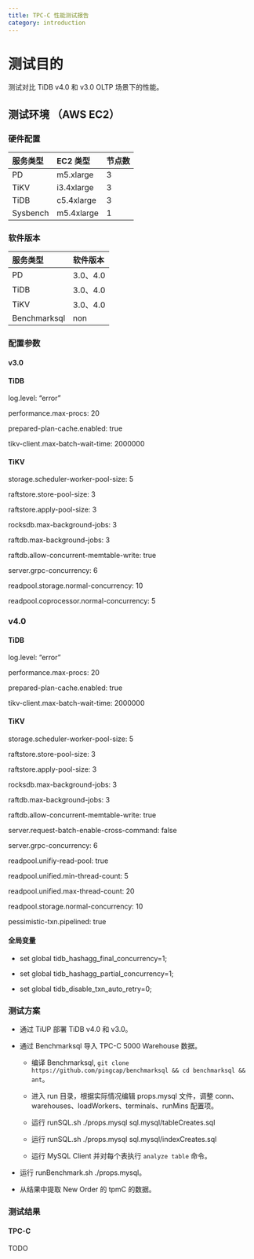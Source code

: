 ```yaml
---
title: TPC-C 性能测试报告
category: introduction
---
```


# 测试目的

测试对比 TiDB v4.0 和 v3.0 OLTP 场景下的性能。

## 测试环境 （AWS EC2）

### 硬件配置

| 服务类型   | EC2 类型   |    节点数  |      
|:----------|:----------|:----------|
| PD        | m5.xlarge |     3     |
| TiKV      | i3.4xlarge|     3     |
| TiDB      | c5.4xlarge|     3     |
| Sysbench  | m5.4xlarge|     1     |

### 软件版本

| 服务类型   | 软件版本        
|:----------|:-----------|
| PD        | 3.0、4.0   |
| TiDB      | 3.0、4.0   |
| TiKV      | 3.0、4.0   |
| Benchmarksql  | non     |

### 配置参数

#### v3.0

#### TiDB

log.level: “error”

performance.max-procs: 20

prepared-plan-cache.enabled: true

tikv-client.max-batch-wait-time: 2000000
    
#### TiKV

storage.scheduler-worker-pool-size: 5

raftstore.store-pool-size: 3

raftstore.apply-pool-size: 3

rocksdb.max-background-jobs: 3

raftdb.max-background-jobs: 3

raftdb.allow-concurrent-memtable-write: true

server.grpc-concurrency: 6

readpool.storage.normal-concurrency: 10

readpool.coprocessor.normal-concurrency: 5

### v4.0

#### TiDB

log.level: “error”

performance.max-procs: 20

prepared-plan-cache.enabled: true

tikv-client.max-batch-wait-time: 2000000
    
#### TiKV

storage.scheduler-worker-pool-size: 5

raftstore.store-pool-size: 3

raftstore.apply-pool-size: 3

rocksdb.max-background-jobs: 3

raftdb.max-background-jobs: 3

raftdb.allow-concurrent-memtable-write: true

server.request-batch-enable-cross-command: false

server.grpc-concurrency: 6

readpool.unifiy-read-pool: true

readpool.unified.min-thread-count: 5

readpool.unified.max-thread-count: 20

readpool.storage.normal-concurrency: 10

pessimistic-txn.pipelined: true

#### 全局变量

- set global tidb_hashagg_final_concurrency=1;

- set global tidb_hashagg_partial_concurrency=1;

- set global tidb_disable_txn_auto_retry=0;

### 测试方案

- 通过 TiUP 部署 TiDB v4.0 和 v3.0。

- 通过 Benchmarksql 导入 TPC-C 5000 Warehouse 数据。

    * 编译 Benchmarksql, `git clone https://github.com/pingcap/benchmarksql && cd benchmarksql && ant`。
    
    * 进入 run 目录，根据实际情况编辑 props.mysql 文件，调整 conn、warehouses、loadWorkers、terminals、runMins 配置项。
    
    * 运行 runSQL.sh ./props.mysql sql.mysql/tableCreates.sql
    
    * 运行 runSQL.sh ./props.mysql sql.mysql/indexCreates.sql
    
    * 运行 MySQL Client 并对每个表执行 `analyze table` 命令。
    
 - 运行 runBenchmark.sh ./props.mysql。
 
 - 从结果中提取 New Order 的 tpmC 的数据。

### 测试结果

#### TPC-C

TODO
<!-- ![TPC-C](/media/tpcc_v4vsv3.png) -->

